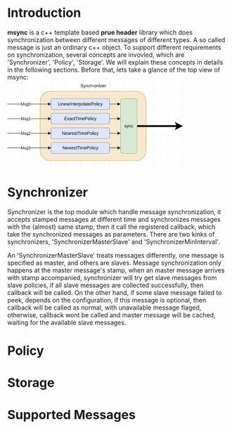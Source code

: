 # Introduction
  **msync** is a c++ template based **prue header** library which does synchronization between different messages of different types. A so called message is just an ordinary c++ object.
To support different requirements on synchronization,  several concepts are invovled, which are 'Synchronizer', 'Policy', 'Storage'. We will explain these concepts in details in the following
sections. Before that, lets take a glance of the top view of msync:   
<img src="https://github.com/minrui-hust/msync/blob/master/pic/top.png" alt="drawing" width="400"/>

# Synchronizer
  Synchronizer is the top module which handle message synchronization, it accepts stamped messages at different time and synchronizes messages with the (almost) same stamp, then it call the registered callback, which take
the synchronized messages as parameters. There are two kinks of synchronizers, 'SynchronizerMasterSlave' and 'SynchronizerMinInterval'. 

  An 'SynchronizerMasterSlave' treats messages differently, one message is specified as master, and others are slaves. Message synchronization only happens at the master message's stamp, when an master message arrives with stamp accompanied, synchronizer will try get slave messages from slave policies, if all slave messages are collected successfully, then callback will be called. On the other hand, if some slave message failed to peek, depends on the configuration, if this message is optional, then callback will be called as normal, with unavailable message flaged, otherwise, callback wont be called and master message will be cached, waiting for the available slave messages.

# Policy

# Storage

# Supported Messages
